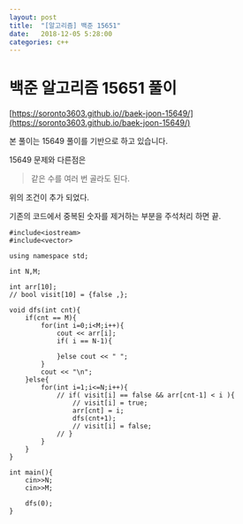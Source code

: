 ```yaml
---
layout: post
title:  "[알고리즘] 백준 15651"
date:   2018-12-05 5:28:00
categories: c++
---
```


# 백준 알고리즘 15651 풀이

[https://soronto3603.github.io//baek-joon-15649/](https://soronto3603.github.io/baek-joon-15649/)

본 풀이는 15649 풀이를 기반으로 하고 있습니다.

15649 문제와 다른점은 

> 같은 수를 여러 번 골라도 된다.

위의 조건이 추가 되었다.

기존의 코드에서 중복된 숫자를 제거하는 부분을 주석처리 하면 끝.

```
#include<iostream>
#include<vector>

using namespace std;

int N,M;

int arr[10];
// bool visit[10] = {false ,};

void dfs(int cnt){
    if(cnt == M){
        for(int i=0;i<M;i++){
            cout << arr[i];
            if( i == N-1){

            }else cout << " ";
        }
        cout << "\n";
    }else{
        for(int i=1;i<=N;i++){
            // if( visit[i] == false && arr[cnt-1] < i ){
                // visit[i] = true;
                arr[cnt] = i;
                dfs(cnt+1);
                // visit[i] = false; 
            // }
        }
    }
}

int main(){
    cin>>N;
    cin>>M;
   
    dfs(0);
}
```